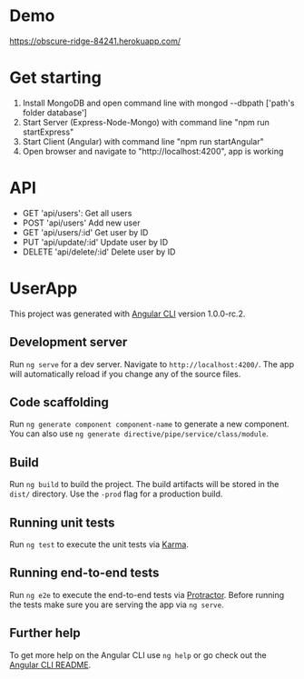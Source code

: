 # Demo
https://obscure-ridge-84241.herokuapp.com/
# Get starting

1. Install MongoDB and open command line with mongod --dbpath ['path's folder database']
2. Start Server (Express-Node-Mongo) with command line "npm run startExpress"
3. Start Client (Angular) with command line "npm run startAngular"
4. Open browser and navigate to "http://localhost:4200", app is working

# API
- GET 'api/users': Get all users
- POST 'api/users' Add new user
- GET 'api/users/:id' Get user by ID
- PUT 'api/update/:id' Update user by ID
- DELETE 'api/delete/:id' Delete user by ID

# UserApp

This project was generated with [Angular CLI](https://github.com/angular/angular-cli) version 1.0.0-rc.2.

## Development server

Run `ng serve` for a dev server. Navigate to `http://localhost:4200/`. The app will automatically reload if you change any of the source files.

## Code scaffolding

Run `ng generate component component-name` to generate a new component. You can also use `ng generate directive/pipe/service/class/module`.

## Build

Run `ng build` to build the project. The build artifacts will be stored in the `dist/` directory. Use the `-prod` flag for a production build.

## Running unit tests

Run `ng test` to execute the unit tests via [Karma](https://karma-runner.github.io).

## Running end-to-end tests

Run `ng e2e` to execute the end-to-end tests via [Protractor](http://www.protractortest.org/).
Before running the tests make sure you are serving the app via `ng serve`.

## Further help

To get more help on the Angular CLI use `ng help` or go check out the [Angular CLI README](https://github.com/angular/angular-cli/blob/master/README.md).
